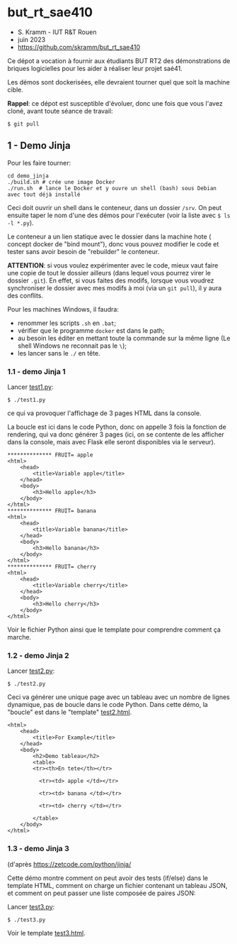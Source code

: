 # but_rt_sae410

* S. Kramm - IUT R&T Rouen
* juin 2023
* https://github.com/skramm/but_rt_sae410

Ce dépot a vocation à fournir aux étudiants BUT RT2 des démonstrations de briques logicielles
pour les aider à réaliser leur projet saé41.

Les démos sont dockerisées, elle devraient tourner quel que soit la machine cible.

**Rappel**: ce dépot est susceptible d'évoluer, donc une fois que vous l'avez cloné, avant toute séance de travail:
```
$ git pull
```

## 1 - Demo Jinja

Pour les faire tourner:
```
cd demo_jinja
./build.sh # crée une image Docker
./run.sh  # lance le Docker et y ouvre un shell (bash) sous Debian avec tout déjà installé
```

Ceci doit ouvrir un shell dans le conteneur, dans un dossier `/srv`.
On peut ensuite taper le nom d'une des démos pour l'exécuter (voir la liste avec `$ ls -l *.py`).

Le conteneur a un lien statique avec le dossier dans la machine hote ( concept docker de "bind mount"), donc vous pouvez modifier le code et tester sans avoir besoin de "rebuilder" le conteneur.

**ATTENTION**: si vous voulez expérimenter avec le code, mieux vaut faire une copie de tout le dossier ailleurs (dans lequel vous pourrez virer le dossier `.git`).
En effet, si vous faites des modifs, lorsque vous voudrez synchroniser le dossier avec mes modifs à moi (via un `git pull`), il y aura des conflits.

Pour les machines Windows, il faudra:

* renommer les scripts `.sh` en `.bat`;
* vérifier que le programme `docker` est dans le path;
* au besoin les éditer en mettant toute la commande sur la même ligne (Le shell Windows ne reconnait pas le `\`);
* les lancer sans le `./` en tête.


### 1.1 - demo Jinja 1
Lancer [test1.py](demo_jinja/test1.py):
```
$ ./test1.py
```
ce qui va provoquer l'affichage de 3 pages HTML dans la console.

La boucle est ici dans le code Python, donc on appelle 3 fois la fonction de rendering, qui va donc générer 3 pages
(ici, on se contente de les afficher dans la console, mais avec Flask elle seront disponibles via le serveur).
```
************** FRUIT= apple
<html>
    <head>
        <title>Variable apple</title>
    </head>
    <body>
        <h3>Hello apple</h3>
    </body>
</html>
************** FRUIT= banana
<html>
    <head>
        <title>Variable banana</title>
    </head>
    <body>
        <h3>Hello banana</h3>
    </body>
</html>
************** FRUIT= cherry
<html>
    <head>
        <title>Variable cherry</title>
    </head>
    <body>
        <h3>Hello cherry</h3>
    </body>
</html>
```
Voir le fichier Python ainsi que le template pour comprendre comment ça marche.

### 1.2 - demo Jinja 2

Lancer [test2.py](demo_jinja/test2.py):
```
$ ./test2.py
```

Ceci va générer une unique page avec un tableau avec un nombre de lignes dynamique, pas de boucle dans le code Python.
Dans cette démo, la "boucle" est dans le "template" [test2.html](demo_jinja/templates/test2.html).
```
<html>
    <head>
        <title>For Example</title>
    </head>
    <body>
        <h2>Demo tableau</h2>
        <table>
        <tr><th>En tete</th></tr>
        
          <tr><td> apple </td></tr>  
        
          <tr><td> banana </td></tr>  
        
          <tr><td> cherry </td></tr>  
        
        </table>
    </body>
</html>
```

### 1.3 - demo Jinja 3

(d'après https://zetcode.com/python/jinja/

Cette démo montre comment on peut avoir des tests (if/else) dans le template HTML,
comment on charge un fichier contenant un tableau JSON, 
et comment on peut passer une liste composée de paires JSON:

Lancer [test3.py](demo_jinja/test3.py):
```
$ ./test3.py
```
Voir le template [test3.html](demo_jinja/templates/test3.html).


